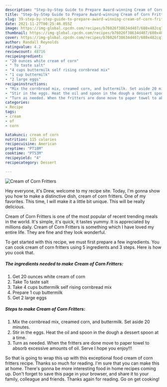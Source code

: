 ```yaml
---
description: "Step-by-Step Guide to Prepare Award-winning Cream of Corn Fritters"
title: "Step-by-Step Guide to Prepare Award-winning Cream of Corn Fritters"
slug: 39-step-by-step-guide-to-prepare-award-winning-cream-of-corn-fritters
date: 2021-11-27T00:25:46.055Z
image: https://img-global.cpcdn.com/recipes/b76026f38634d407/680x482cq70/cream-of-corn-fritters-recipe-main-photo.jpg
thumbnail: https://img-global.cpcdn.com/recipes/b76026f38634d407/680x482cq70/cream-of-corn-fritters-recipe-main-photo.jpg
cover: https://img-global.cpcdn.com/recipes/b76026f38634d407/680x482cq70/cream-of-corn-fritters-recipe-main-photo.jpg
author: Randall Reynolds
ratingvalue: 4.2
reviewcount: 48716
recipeingredient:
- "20 ounces white cream of corn"
- " To taste salt"
- "4 cups buttermilk self rising cornbread mix"
- "1 cup buttermilk"
- "2 large eggs"
recipeinstructions:
- "Mix the cornbread mix, creamed corn, and buttermilk. Set aside 20 minutes."
- "Stir in the eggs. Heat the oil and spoon in the dough a dessert spoon at a time."
- "Turn as needed. When the fritters are done move to paper towel to absorb excessive amounts of oil. Serve I hope you enjoy!!!"
categories:
- Recipe
tags:
- cream
- of
- corn

katakunci: cream of corn 
nutrition: 115 calories
recipecuisine: American
preptime: "PT18M"
cooktime: "PT53M"
recipeyield: "4"
recipecategory: Dessert

---
```



![Cream of Corn Fritters](https://img-global.cpcdn.com/recipes/b76026f38634d407/680x482cq70/cream-of-corn-fritters-recipe-main-photo.jpg)

Hey everyone, it's Drew, welcome to my recipe site. Today, I'm gonna show you how to make a distinctive dish, cream of corn fritters. One of my favorites. This time, I will make it a little bit unique. This will be really delicious.



Cream of Corn Fritters is one of the most popular of recent trending meals in the world. It's simple, it's quick, it tastes yummy. It is appreciated by millions daily. Cream of Corn Fritters is something which I have loved my entire life. They are fine and they look wonderful.


To get started with this recipe, we must first prepare a few ingredients. You can cook cream of corn fritters using 5 ingredients and 3 steps. Here is how you cook that.

<!--inarticleads1-->

##### The ingredients needed to make Cream of Corn Fritters:

1. Get 20 ounces white cream of corn
1. Take  To taste salt
1. Take 4 cups buttermilk self rising cornbread mix
1. Prepare 1 cup buttermilk
1. Get 2 large eggs




<!--inarticleads2-->

##### Steps to make Cream of Corn Fritters:

1. Mix the cornbread mix, creamed corn, and buttermilk. Set aside 20 minutes.
1. Stir in the eggs. Heat the oil and spoon in the dough a dessert spoon at a time.
1. Turn as needed. When the fritters are done move to paper towel to absorb excessive amounts of oil. Serve I hope you enjoy!!!




So that is going to wrap this up with this exceptional food cream of corn fritters recipe. Thanks so much for reading. I'm sure that you can make this at home. There's gonna be more interesting food in home recipes coming up. Don't forget to save this page in your browser, and share it to your family, colleague and friends. Thanks again for reading. Go on get cooking!

